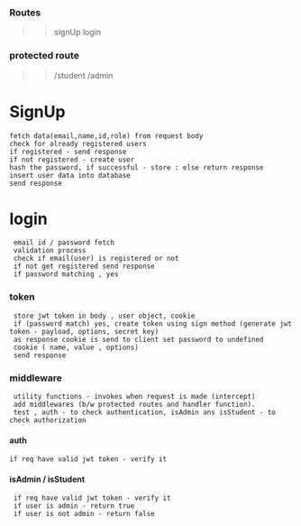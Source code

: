 ### Routes

> > signUp
> > login

### protected route

> > /student
> > /admin

# SignUp

    fetch data(email,name,id,role) from request body
    check for already registered users
    if registered - send response
    if not registered - create user
    hash the password, if successful - store : else return response
    insert user data into database
    send response

# login

     email id / password fetch
     validation process
     check if email(user) is registered or not
     if not get registered send response
     if password matching , yes

### token

     store jwt token in body , user object, cookie
     if (password match) yes, create token using sign method (generate jwt token - payload, options, secret key)
     as response cookie is send to client set password to undefined
     cookie ( name, value , options)
     send response

### middleware

     utility functions - invokes when request is made (intercept)
     add middlewares (b/w protected routes and handler function).
     test , auth - to check authentication, isAdmin ans isStudent - to check authorization

#### auth

    if req have valid jwt token - verify it

#### isAdmin / isStudent

     if req have valid jwt token - verify it
     if user is admin - return true
     if user is not admin - return false
